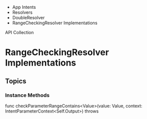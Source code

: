 

- App Intents
- Resolvers
- DoubleResolver
-  RangeCheckingResolver Implementations 

API Collection

# RangeCheckingResolver Implementations

## Topics

### Instance Methods

func checkParameterRangeContains&lt;Value>(value: Value, context: IntentParameterContext&lt;Self.Output>) throws

